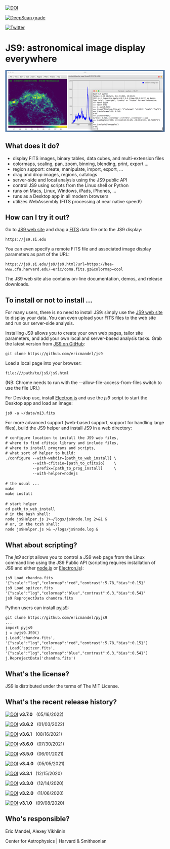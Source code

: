[![DOI](https://zenodo.org/badge/DOI/10.5281/zenodo.6554571.svg)](https://doi.org/10.5281/zenodo.6554571)

[![DeepScan grade](https://deepscan.io/api/teams/12940/projects/15985/branches/329797/badge/grade.svg)](https://deepscan.io/dashboard#view=project&tid=12940&pid=15985&bid=329797)

[![Twitter](https://img.shields.io/twitter/url/https/twitter.com/espadrine.svg?style=social&label=Follow%20%40astrosoftware)](https://twitter.com/astrosoftware)

JS9: astronomical image display everywhere
==========================================

![JS9](images/js9Readme.png)

What does it do?
----------------

  - display FITS images, binary tables, data cubes, and multi-extension files
  - colormaps, scaling, pan, zoom, binning, blending, print, export ...
  - region support: create, manipulate, import, export, ...
  - drag and drop images, regions, catalogs
  - server-side and local analysis using the JS9 public API
  - control JS9 using scripts from the Linux shell or Python
  - runs on Macs, Linux, Windows, iPads, iPhones, ...
  - runs as a Desktop app in all modern browsers
  - utilizes WebAssembly (FITS processing at near native speed!)

How can I try it out?
---------------------

Go to [JS9 web site](https://js9.si.edu) and drag a
[FITS](https://fits.gsfc.nasa.gov/) data file onto the JS9 display:

    https://js9.si.edu

You can even specify a remote FITS file and associated image display parameters
as part of the URL:

    https://js9.si.edu/js9/js9.html?url=https://hea-www.cfa.harvard.edu/~eric/coma.fits.gz&colormap=cool

The JS9 web site also contains on-line documentation, demos, and
release downloads.


To install or not to install ...
--------------------------------

For many users, there is no need to install JS9: simply use the [JS9 web
site](https://js9.si.edu) to display your data. You can even upload your
FITS files to the web site and run our server-side analysis.

Installing JS9 allows you to create your own web pages, tailor site
parameters, and add your own local and server-based analysis tasks. Grab the
latest version from [JS9 on GitHub](https://github.com/ericmandel/js9):

    git clone https://github.com/ericmandel/js9

Load a local page into your browser:

    file:///path/to/js9/js9.html

(NB: Chrome needs to run with the --allow-file-access-from-files switch to use
the file URI.)

For Desktop use, install [Electron.js](https://www.electronjs.org/)
and use the *js9* script to start the Desktop app and load an image:

    js9 -a ~/data/m13.fits

For more advanced support (web-based support, support for handling large files),
build the JS9 helper and install JS9 in a web directory:

    # configure location to install the JS9 web files,
    # where to find cfitsio library and include files,
    # where to install programs and scripts,
    # what sort of helper to build:
    ./configure --with-webdir=[path_to_web_install] \
                --with-cfitsio=[path_to_cfitsio]    \
                --prefix=[path_to_prog_install]     \
                --with-helper=nodejs

    # the usual ...
    make
    make install

    # start helper
    cd path_to_web_install
    # in the bash shell:
    node js9Helper.js 1>~/logs/js9node.log 2>&1 &
    # or, in the tcsh shell:
    node js9Helper.js >& ~/logs/js9node.log &

What about scripting?
---------------------

The *js9* script allows you to control a JS9 web page from the Linux
command line using the JS9 Public API (scripting requires installation of
JS9 and either [node.js](https://nodejs.org/) or
[Electron.js](https://www.electronjs.org/)):

    js9 Load chandra.fits '{"scale":"log","colormap":"red","contrast":5.78,"bias":0.15}'
    js9 Load spitzer.fits '{"scale":"log","colormap":"blue","contrast":6.3,"bias":0.54}'
    js9 ReprojectData chandra.fits

Python users can install [pyjs9](https://github.com/ericmandel/pyjs9):

    git clone https://github.com/ericmandel/pyjs9
    ...
    import pyjs9
    j = pyjs9.JS9()
    j.Load('chandra.fits', '{"scale":"log","colormap":"red","contrast":5.78,"bias":0.15}')
    j.Load('spitzer.fits', '{"scale":"log","colormap":"blue","contrast":6.3,"bias":0.54}')
    j.ReprojectData('chandra.fits')

What's the license?
-------------------

JS9 is distributed under the terms of The MIT License.

What's the recent release history?
----------------------------------
[![DOI](https://zenodo.org/badge/DOI/10.5281/zenodo.6554571.svg)](https://doi.org/10.5281/zenodo.6554571)  __v3.7.0__ &nbsp; (05/16/2022)

[![DOI](https://zenodo.org/badge/DOI/10.5281/zenodo.5815246.svg)](https://doi.org/10.5281/zenodo.5815246)  __v3.6.2__ &nbsp; (01/03/2022)

[![DOI](https://zenodo.org/badge/DOI/10.5281/zenodo.5205774.svg)](https://doi.org/10.5281/zenodo.5205774)  __v3.6.1__ &nbsp; (08/16/2021)

[![DOI](https://zenodo.org/badge/DOI/10.5281/zenodo.5148424.svg)](https://doi.org/10.5281/zenodo.5148424)  __v3.6.0__ &nbsp; (07/30/2021)

[![DOI](https://zenodo.org/badge/DOI/10.5281/zenodo.4891274.svg)](https://doi.org/10.5281/zenodo.4891274)  __v3.5.0__ &nbsp; (06/01/2021)

[![DOI](https://zenodo.org/badge/DOI/10.5281/zenodo.4739157.svg)](https://doi.org/10.5281/zenodo.4739157)  __v3.4.0__ &nbsp; (05/05/2021)

[![DOI](https://zenodo.org/badge/DOI/10.5281/zenodo.4322843.svg)](https://doi.org/10.5281/zenodo.4322843) __v3.3.1__ &nbsp; (12/15/2020)

[![DOI](https://zenodo.org/badge/DOI/10.5281/zenodo.4320789.svg)](https://doi.org/10.5281/zenodo.4320789) __v3.3.0__ &nbsp; (12/14/2020)

[![DOI](https://zenodo.org/badge/DOI/10.5281/zenodo.4252893.svg)](https://doi.org/10.5281/zenodo.4252893) __v3.2.0__ &nbsp; (11/06/2020)

[![DOI](https://zenodo.org/badge/DOI/10.5281/zenodo.4019782.svg)](https://doi.org/10.5281/zenodo.4019782) __v3.1.0__ &nbsp; (09/08/2020)

Who's responsible?
------------------

Eric Mandel, Alexey Vikhlinin

Center for Astrophysics | Harvard & Smithsonian
